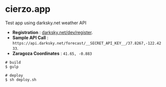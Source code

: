# cierzo.app

Test app using darksky.net weather API

- **Registration** : [darksky.net/dev/register](https://darksky.net/dev/register).
- **Sample API Call** : `https://api.darksky.net/forecast/__SECRET_API_KEY__/37.8267,-122.4233`.
- **Zaragoza Coordinates** : `41.65, -0.883`


```
# build
$ gulp

# deploy
$ sh deploy.sh
```
